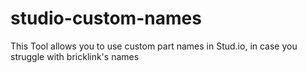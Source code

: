 # studio-custom-names
This Tool allows you to use custom part names in Stud.io, in case you struggle with bricklink's names
